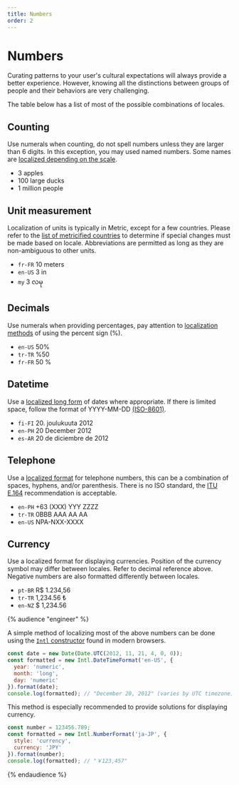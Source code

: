 ```yaml
---
title: Numbers
order: 2
---
```


# Numbers

Curating patterns to your user's cultural expectations will always provide a better experience. However, knowing all the distinctions between groups of people and their behaviors are very challenging.

The table below has a list of most of the possible combinations of locales.

<locale-table></locale-table>
## Counting

Use numerals when counting, do not spell numbers unless they are larger than 6 digits. In this exception, you may used named numbers. Some names are [localized depending on the scale](https://en.wikipedia.org/wiki/Names_of_large_numbers).

- 3 apples
- 100 large ducks
- 1 million people

## Unit measurement

Localization of units is typically in Metric, except for a few countries. Please refer to the [list of metricified countries](https://en.wikipedia.org/wiki/Metrication#Chronology_and_status_of_conversion_by_country) to determine if special changes must be made based on locale. Abbreviations are permitted as long as they are non-ambiguous to other units.

- `fr-FR` 10 meters
- `en-US` 3 in
- `my` 3 လမု

## Decimals

Use numerals when providing percentages, pay attention to [localization methods](https://en.wikipedia.org/wiki/Percent_sign) of using the percent sign (%).

- `en-US` 50%
- `tr-TR` %50
- `fr-FR` 50 %

## Datetime

Use a [localized long form](https://en.wikipedia.org/wiki/Date_format_by_country) of dates where appropriate. If there is limited space, follow the format of YYYY-MM-DD [(ISO-8601)](https://en.wikipedia.org/wiki/ISO_8601).

- `fi-FI` 20. joulukuuta 2012
- `en-PH` 20 December 2012
- `es-AR` 20 de diciembre de 2012

## Telephone

Use a [localized format](https://en.wikipedia.org/wiki/National_conventions_for_writing_telephone_numbers) for telephone numbers, this can be a combination of spaces, hyphens, and/or parenthesis. There is no ISO standard, the [ITU E.164](https://en.wikipedia.org/wiki/E.164) recommendation is acceptable.

- `en-PH` +63 (XXX) YYY ZZZZ
- `tr-TR` 0BBB AAA AA AA
- `en-US` NPA-NXX-XXXX

## Currency

Use a localized format for displaying currencies. Position of the currency symbol may differ between locales. Refer to decimal reference above. Negative numbers are also formatted differently between locales.

- `pt-BR` R$ 1.234,56
- `tr-TR` 1,234.56 ₺
- `en-NZ` $ 1,234.56

{% audience "engineer" %}

A simple method of localizing most of the above numbers can be done using the [`Intl` constructor](https://developer.mozilla.org/en-US/docs/Web/JavaScript/Reference/Global_Objects/Intl) found in modern browsers.

```js
const date = new Date(Date.UTC(2012, 11, 21, 4, 0, 0));
const formatted = new Intl.DateTimeFormat('en-US', {
  year: 'numeric',
  month: 'long',
  day: 'numeric'
}).format(date);
console.log(formatted); // "December 20, 2012" (varies by UTC timezone)
```

This method is especially recommended to provide solutions for displaying currency.

```js
const number = 123456.789;
const formatted = new Intl.NumberFormat('ja-JP', {
  style: 'currency',
  currency: 'JPY'
}).format(number);
console.log(formatted); // "￥123,457"
```

{% endaudience %}